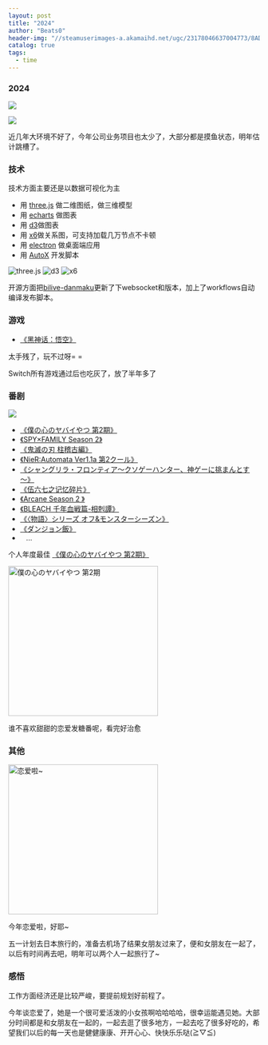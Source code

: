 ```yaml
---
layout: post
title: "2024"
author: "Beats0"
header-img: "//steamuserimages-a.akamaihd.net/ugc/23178046637004773/8AD9791C1DEE2BAAD8C4A08FE9422BFFA1D5964A/"
catalog: true
tags:
  - time
---
```



### 2024

![](https://steamuserimages-a.akamaihd.net/ugc/23181135224366185/E94B1E746621F496CE0C82174FF5472314558E34/)

![](https://steamuserimages-a.akamaihd.net/ugc/23181135224366149/31A0BBF961D1870FA8895CD7C03480266AB9EFD1/)

近几年大环境不好了，今年公司业务项目也太少了，大部分都是摸鱼状态，明年估计跳槽了。

### 技术

技术方面主要还是以数据可视化为主

 - 用 [three.js](https://threejs.org) 做二维图纸，做三维模型
 - 用 [echarts](https://echarts.apache.org) 做图表
 - 用 [d3](https://d3js.org)做图表
 - 用 [x6](https://x6.antv.antgroup.com)做关系图，可支持加载几万节点不卡顿
 - 用 [electron](https://github.com/electron/electron) 做桌面端应用
 - 用 [AutoX](https://github.com/kkevsekk1/AutoX) 开发脚本


<img src="https://steamuserimages-a.akamaihd.net/ugc/23181135224366102/FA0384B44AFF8D849994DCABF62E1EEB1518A71D/" class="imgCover lazyload" title="three.js" />

<img src="https://steamuserimages-a.akamaihd.net/ugc/23181135224365827/D6374D8095E2B47716448796798B3D7303DCB89D/" class="imgCover lazyload" title="d3" />

<img src="https://steamuserimages-a.akamaihd.net/ugc/23181135224365899/791C403DA9F3B3278448199E18801BF4486C2BB7//" class="imgCover lazyload" title="x6" />


开源方面把[bilive-danmaku](https://github.com/Beats0/bilive-danmaku)更新了下websocket和版本，加上了workflows自动编译发布脚本。

### 游戏

 - [《黑神话：悟空》](https://store.steampowered.com/app/2358720/Black_Myth_Wukong/)

 太手残了，玩不过呀= =

 Switch所有游戏通过后也吃灰了，放了半年多了


### 番剧

<img src="https://steamuserimages-a.akamaihd.net/ugc/23181135224365781/93ACA4A8D5C99D157DDCFEF2E8E15B7D0D08867D/" class="imgCover lazyload" />


- [《僕の心のヤバイやつ 第2期》](https://bgm.tv/subject/441795)
- [《SPY×FAMILY Season 2》](https://bgm.tv/subject/411427)
- [《鬼滅の刃 柱稽古編》](https://bgm.tv/subject/441939)
- [《NieR:Automata Ver1.1a 第2クール》](https://bgm.tv/subject/446618)
- [《シャングリラ・フロンティア～クソゲーハンター、神ゲーに挑まんとす～》](https://bgm.tv/subject/390980)
- [《伍六七之记忆碎片》](https://bgm.tv/subject/491930)
- [《Arcane Season 2 》](https://bgm.tv/subject/358801)
- [《BLEACH 千年血戦篇-相剋譚》](https://bgm.tv/subject/457326)
- [《〈物語〉シリーズ オフ&モンスターシーズン》](https://bgm.tv/subject/475354)
- [《ダンジョン飯》](https://bgm.tv/subject/395378)
-   &nbsp; &nbsp;...

个人年度最佳 [《僕の心のヤバイやつ 第2期》](https://bgm.tv/subject/441795)

<img src="https://steamuserimages-a.akamaihd.net/ugc/23181135224365645/B70A8D56E5F7F1E82A954C7F21D0F6810DB9BD39/" class="imgCover lazyload" width=300 title="僕の心のヤバイやつ 第2期" />

谁不喜欢甜甜的恋爱发糖番呢，看完好治愈

### 其他

<img src="https://steamuserimages-a.akamaihd.net/ugc/23181135224366647/23AB13DBD9E130B3CF2B5F8203DA6E7AE54E363D/" class="imgCover lazyload" width=300 title="恋爱啦~" />

今年恋爱啦，好耶~

五一计划去日本旅行的，准备去机场了结果女朋友过来了，便和女朋友在一起了，以后有时间再去吧，明年可以两个人一起旅行了~

### 感悟

工作方面经济还是比较严峻，要提前规划好前程了。

今年谈恋爱了，她是一个很可爱活泼的小女孩啊哈哈哈哈，很幸运能遇见她。大部分时间都是和女朋友在一起的，一起去逛了很多地方，一起去吃了很多好吃的，希望我们以后的每一天也是健健康康、开开心心、快快乐乐哒(≧▽≦)
